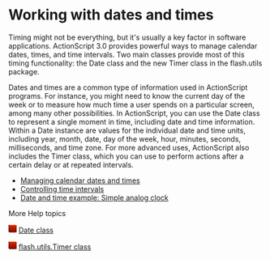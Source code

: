 # Working with dates and times

Timing might not be everything, but it's usually a key factor in software
applications. ActionScript 3.0 provides powerful ways to manage calendar dates,
times, and time intervals. Two main classes provide most of this timing
functionality: the Date class and the new Timer class in the flash.utils
package.

Dates and times are a common type of information used in ActionScript programs.
For instance, you might need to know the current day of the week or to measure
how much time a user spends on a particular screen, among many other
possibilities. In ActionScript, you can use the Date class to represent a single
moment in time, including date and time information. Within a Date instance are
values for the individual date and time units, including year, month, date, day
of the week, hour, minutes, seconds, milliseconds, and time zone. For more
advanced uses, ActionScript also includes the Timer class, which you can use to
perform actions after a certain delay or at repeated intervals.

- [Managing calendar dates and times](./managing-calendar-dates-and-times.md)
- [Controlling time intervals](./controlling-time-intervals.md)
- [Date and time example: Simple analog clock](./date-and-time-example-simple-analog-clock.md)

More Help topics

![](../../img/flashplatformLinkIndicator.png)
[Date class](https://help.adobe.com/en_US/FlashPlatform/reference/actionscript/3/Date.html)

![](../../img/flashplatformLinkIndicator.png)
[flash.utils.Timer class](https://help.adobe.com/en_US/FlashPlatform/reference/actionscript/3/flash/utils/Timer.html)
